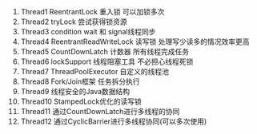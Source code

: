 1.  Thread1   ReentrantLock 重入锁 可以加锁多次
2.  Thread2   tryLock       尝试获得锁资源
3.  Thread3   condition     wait 和 signal线程同步
4.  Thread4   ReentrantReadWriteLock 读写锁 处理写少读多的情况效率更高
5.  Thread5   CountDownLatch 计数器 所有线程完成任务
6.  Thread6   lockSupport 线程阻塞工具 不必担心线程死锁
7.  Thread7   ThreadPoolExecutor 自定义的线程池
8.  Thread8   Fork/Join框架 任务拆分执行
9.  Thread9   线程安全的Java数据结构
10. Thread10  StampedLock优化的读写锁
11. Thread11  通过CountDownLatch进行多线程的协同
12. Thread12  通过CyclicBarrier进行多线程协同(可以多次使用)
